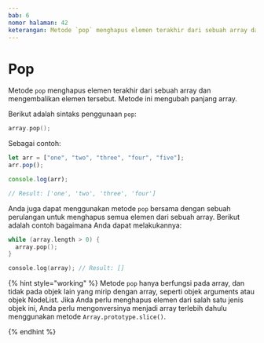 ```yaml
---
bab: 6
nomor halaman: 42
keterangan: Metode `pop` menghapus elemen terakhir dari sebuah array dan mengembalikan hasilnya. Metode ini mengubah panjang array.
---
```


# Pop

Metode `pop` menghapus elemen terakhir dari sebuah array dan mengembalikan elemen tersebut. Metode ini mengubah panjang array.

Berikut adalah sintaks penggunaan `pop`:

```c
array.pop();
```

Sebagai contoh:

```javascript
let arr = ["one", "two", "three", "four", "five"];
arr.pop();

console.log(arr);

// Result: ['one', 'two', 'three', 'four']
```

Anda juga dapat menggunakan metode `pop` bersama dengan sebuah perulangan untuk menghapus semua elemen dari sebuah array. Berikut adalah contoh bagaimana Anda dapat melakukannya:

```c
while (array.length > 0) {
  array.pop();
}

console.log(array); // Result: []
```

{% hint style="working" %}
Metode `pop` hanya berfungsi pada array, dan tidak pada objek lain yang mirip dengan array, seperti objek arguments atau objek NodeList. Jika Anda perlu menghapus elemen dari salah satu jenis objek ini, Anda perlu mengonversinya menjadi array terlebih dahulu menggunakan metode `Array.prototype.slice()`.

{% endhint %}
